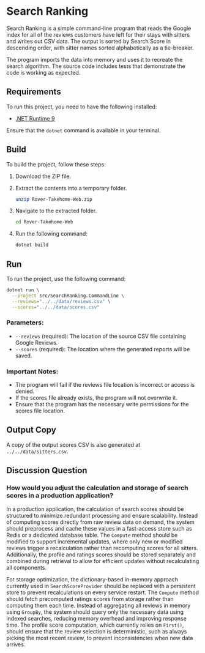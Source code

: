 # Search Ranking

Search Ranking is a simple command-line program that reads the Google index for all of the reviews customers have left for their stays with sitters and writes out CSV data. The output is sorted by Search Score in descending order, with sitter names sorted alphabetically as a tie-breaker.

The program imports the data into memory and uses it to recreate the search algorithm. The source code includes tests that demonstrate the code is working as expected.

## Requirements

To run this project, you need to have the following installed:

- [.NET Runtime 9](https://dotnet.microsoft.com/en-us/download/dotnet/9.0)

Ensure that the `dotnet` command is available in your terminal.

## Build

To build the project, follow these steps:

1. Download the ZIP file.
2. Extract the contents into a temporary folder.

   ```sh
   unzip Rover-Takehome-Web.zip
   ```

3. Navigate to the extracted folder.

   ```sh
   cd Rover-Takehome-Web
   ```

4. Run the following command:

   ```sh
   dotnet build
   ```

## Run

To run the project, use the following command:

```sh
dotnet run \
  --project src/SearchRanking.CommandLine \
  --reviews="../../data/reviews.csv" \
  --scores="../../data/scores.csv"
```

### Parameters:

- `--reviews` (required): The location of the source CSV file containing Google Reviews.
- `--scores` (required): The location where the generated reports will be saved.

### Important Notes:

- The program will fail if the reviews file location is incorrect or access is denied.
- If the scores file already exists, the program will not overwrite it.
- Ensure that the program has the necessary write permissions for the scores file location.

## Output Copy

A copy of the output scores CSV is also generated at `../../data/sitters.csv`.

## Discussion Question

### How would you adjust the calculation and storage of search scores in a production application?

In a production application, the calculation of search scores should be structured to minimize redundant processing and ensure scalability. Instead of computing scores directly from raw review data on demand, the system should preprocess and cache these values in a fast-access store such as Redis or a dedicated database table. The `Compute` method should be modified to support incremental updates, where only new or modified reviews trigger a recalculation rather than recomputing scores for all sitters. Additionally, the profile and ratings scores should be stored separately and combined during retrieval to allow for efficient updates without recalculating all components.

For storage optimization, the dictionary-based in-memory approach currently used in `SearchScoreProvider` should be replaced with a persistent store to prevent recalculations on every service restart. The `Compute` method should fetch precomputed ratings scores from storage rather than computing them each time. Instead of aggregating all reviews in memory using `GroupBy`, the system should query only the necessary data using indexed searches, reducing memory overhead and improving response time. The profile score computation, which currently relies on `First()`, should ensure that the review selection is deterministic, such as always picking the most recent review, to prevent inconsistencies when new data arrives.